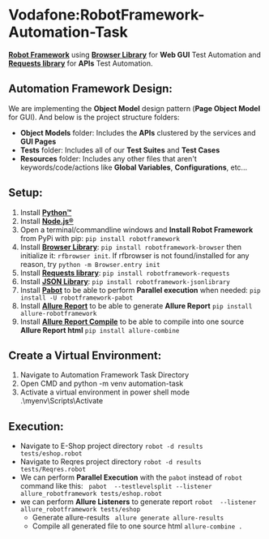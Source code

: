 # Vodafone:RobotFramework-Automation-Task
 [**Robot Framework**](https://robotframework.org/) using [**Browser Library**](https://marketsquare.github.io/robotframework-browser/Browser.html) for **Web GUI** Test Automation and [**Requests library**](https://marketsquare.github.io/robotframework-requests/doc/RequestsLibrary.html) for **APIs** Test Automation.

## **Automation Framework Design**:
We are implementing the **Object Model** design pattern (**Page Object Model** for GUI). And below is the project structure folders:
* **Object Models** folder: Includes the **APIs** clustered by the services and **GUI Pages** 
* **Tests** folder: Includes all of our **Test Suites** and **Test Cases** 
* **Resources** folder: Includes any other files that aren't keywords/code/actions like **Global Variables**, **Configurations**, etc...


## Setup:
1. Install [**Python™**](https://www.python.org/downloads/)
2. Install [**Node.js®**](https://nodejs.org/en/download/)
3. Open a terminal/commandline windows and **Install Robot Framework** from PyPi with pip: ```pip install robotframework```
4. Install [**Browser Library**](https://marketsquare.github.io/robotframework-browser/Browser.html): ```pip install robotframework-browser``` then initialize it: ```rfbrowser init```. If rfbrowser is not found/installed for any reason, try ```python -m Browser.entry init``` 
5. Install [**Requests library**](https://marketsquare.github.io/robotframework-requests/doc/RequestsLibrary.html): ```pip install robotframework-requests```
6. Install [**JSON Library**](https://robotframework-thailand.github.io/robotframework-jsonlibrary/JSONLibrary.html): ```pip install robotframework-jsonlibrary```
7. Install [**Pabot**](https://pabot.org/) to be able to perform **Parallel execution** when needed: ```pip install -U robotframework-pabot```
8. Install [**Allure Report**](https://pypi.org/project/allure-robotframework/) to be able to generate **Allure Report** ``` pip install allure-robotframework ```
9. Install [**Allure Report Compile**](https://pypi.org/project/allure-robotframework/) to be able to compile into one source **Allure Report html** ``` pip install allure-combine ```

## Create a Virtual Environment:
1. Navigate to Automation Framework Task Directory
2. Open CMD and python -m venv automation-task
3. Activate a virtual environment in power shell mode .\myenv\Scripts\Activate
 
## Execution:
* Navigate to E-Shop project directory  ```robot -d results tests/eshop.robot```
* Navigate to Reqres project directory  ```robot -d results tests/Reqres.robot```
* We can perform **Parallel Execution** with the ```pabot``` instead of ```robot``` command like this: ``` pabot  --testlevelsplit --listener allure_robotframework tests/eshop.robot```
* we can perform **Allure Listeners** to generate report ```robot  --listener allure_robotframework tests/eshop```
    * Generate allure-results ``` allure generate allure-results```
    * Compile all generated file to one source html ``` allure-combine . ```
